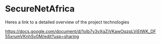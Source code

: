 # SecureNetAfrica

Heres a link to a detailed overview of the project technologies



https://docs.google.com/document/d/1oIb7y3vXgZiVKawOqzpLViEtWK_DF55xrumVKnhSy0M/edit?usp=sharing
